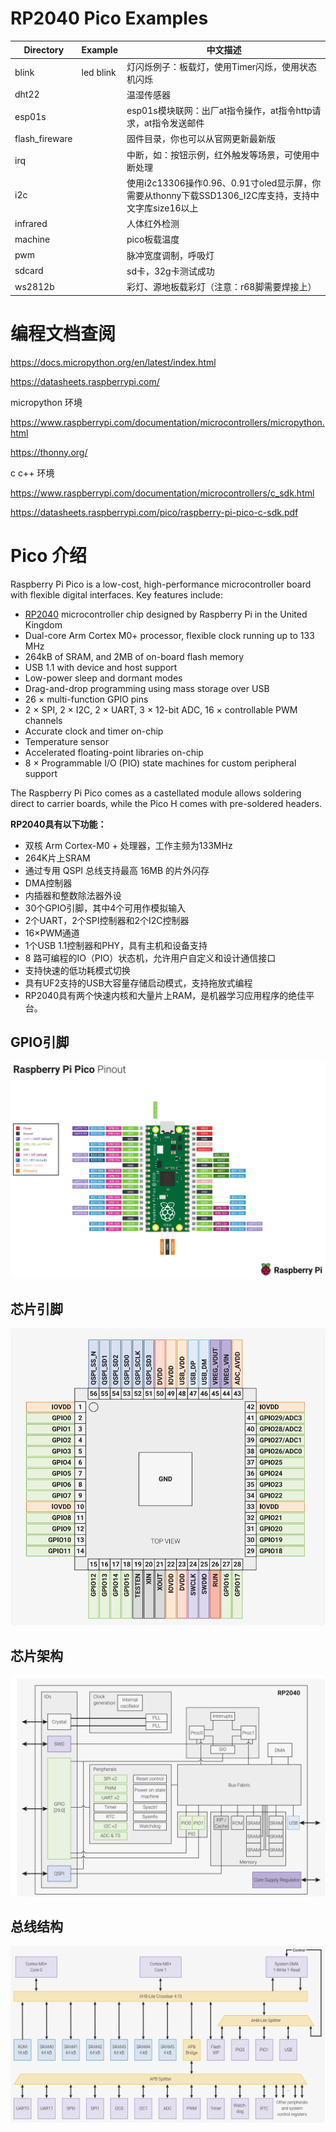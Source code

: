 # RP2040 Pico Examples

| Directory      | Example   | 中文描述                                                     |
| -------------- | --------- | ------------------------------------------------------------ |
| blink          | led blink | 灯闪烁例子：板载灯，使用Timer闪烁，使用状态机闪烁            |
| dht22          |           | 温湿传感器                                                   |
| esp01s         |           | esp01s模块联网：出厂at指令操作，at指令http请求，at指令发送邮件 |
| flash_fireware |           | 固件目录，你也可以从官网更新最新版                           |
| irq            |           | 中断，如：按钮示例，红外触发等场景，可使用中断处理           |
| i2c            |           | 使用i2c13306操作0.96、0.91寸oled显示屏，你需要从thonny下载SSD1306_I2C库支持，支持中文字库size16以上 |
| infrared       |           | 人体红外检测                                                 |
| machine        |           | pico板载温度                                                 |
| pwm            |           | 脉冲宽度调制，呼吸灯                                         |
| sdcard         |           | sd卡，32g卡测试成功                                          |
| ws2812b        |           | 彩灯、源地板载彩灯（注意：r68脚需要焊接上）                  |

# 编程文档查阅

https://docs.micropython.org/en/latest/index.html

https://datasheets.raspberrypi.com/

micropython 环境

https://www.raspberrypi.com/documentation/microcontrollers/micropython.html

https://thonny.org/

c c++ 环境

https://www.raspberrypi.com/documentation/microcontrollers/c_sdk.html

https://datasheets.raspberrypi.com/pico/raspberry-pi-pico-c-sdk.pdf



# Pico 介绍

Raspberry Pi Pico is a low-cost, high-performance microcontroller board with flexible digital interfaces. Key features include:

- [RP2040](https://www.raspberrypi.com/documentation/microcontrollers/rp2040.html#welcome-to-rp2040) microcontroller chip designed by Raspberry Pi in the United Kingdom
- Dual-core Arm Cortex M0+ processor, flexible clock running up to 133 MHz
- 264kB of SRAM, and 2MB of on-board flash memory
- USB 1.1 with device and host support
- Low-power sleep and dormant modes
- Drag-and-drop programming using mass storage over USB
- 26 × multi-function GPIO pins
- 2 × SPI, 2 × I2C, 2 × UART, 3 × 12-bit ADC, 16 × controllable PWM channels
- Accurate clock and timer on-chip
- Temperature sensor
- Accelerated floating-point libraries on-chip
- 8 × Programmable I/O (PIO) state machines for custom peripheral support

The Raspberry Pi Pico comes as a castellated module allows soldering direct to carrier boards, while the Pico H comes with pre-soldered headers.

**RP2040具有以下功能：**

- 双核 Arm Cortex-M0 + 处理器，工作主频为133MHz
- 264K片上SRAM
- 通过专用 QSPI 总线支持最高 16MB 的片外闪存
- DMA控制器
- 内插器和整数除法器外设
- 30个GPIO引脚，其中4个可用作模拟输入
- 2个UART，2个SPI控制器和2个I2C控制器
- 16×PWM通道
- 1个USB 1.1控制器和PHY，具有主机和设备支持
- 8 路可编程的IO（PIO）状态机，允许用户自定义和设计通信接口
- 支持快速的低功耗模式切换
- 具有UF2支持的USB大容量存储启动模式，支持拖放式编程
- RP2040具有两个快速内核和大量片上RAM，是机器学习应用程序的绝佳平台。

## GPIO引脚

![](GPIO引脚.jpg)



## 芯片引脚

![](芯片引脚.jpg)



## 芯片架构

![](芯片架构.png)



## 总线结构

![](总线结构.png)
